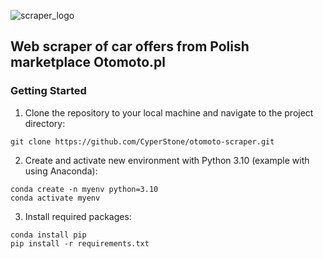 ![scraper_logo](https://github.com/CyperStone/otomoto-scraper/assets/67295703/f5a644b5-9412-4cf7-9e05-ad65589b963f)

## Web scraper of car offers from Polish marketplace Otomoto.pl

### Getting Started
1. Clone the repository to your local machine and navigate to the project directory:
```
git clone https://github.com/CyperStone/otomoto-scraper.git
```
2. Create and activate new environment with Python 3.10 (example with using Anaconda):
```
conda create -n myenv python=3.10
conda activate myenv
```
3. Install required packages:
```
conda install pip
pip install -r requirements.txt
```
